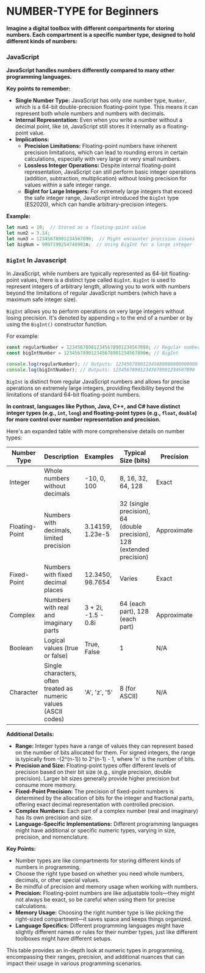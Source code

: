 # NUMBER-TYPE for Beginners
**Imagine a digital toolbox with different compartments for storing numbers. Each compartment is a specific number type, designed to hold different kinds of numbers:**

### JavaScript
**JavaScript handles numbers differently compared to many other programming languages.**

**Key points to remember:**

- **Single Number Type:** JavaScript has only one number type, `Number`, which is a 64-bit double-precision floating-point type. This means it can represent both whole numbers and numbers with decimals.
- **Internal Representation:** Even when you write a number without a decimal point, like `10`, JavaScript still stores it internally as a floating-point value.
- **Implications:**
    - **Precision Limitations:** Floating-point numbers have inherent precision limitations, which can lead to rounding errors in certain calculations, especially with very large or very small numbers.
    - **Lossless Integer Operations:** Despite internal floating-point representation, JavaScript can still perform basic integer operations (addition, subtraction, multiplication) without losing precision for values within a safe integer range.
    - **BigInt for Large Integers:** For extremely large integers that exceed the safe integer range, JavaScript introduced the `BigInt` type (ES2020), which can handle arbitrary-precision integers.

**Example:**

```javascript
let num1 = 10;  // Stored as a floating-point value
let num2 = 3.14;
let num3 = 12345678901234567890;  // Might encounter precision issues
let bigNum = 9007199254740991n;  // Using BigInt for a large integer
```

### `BigInt` In Javascript
In JavaScript, while numbers are typically represented as 64-bit floating-point values, there is a distinct type called `BigInt`. `BigInt` is used to represent integers of arbitrary length, allowing you to work with numbers beyond the limitations of regular JavaScript numbers (which have a maximum safe integer size).

`BigInt` allows you to perform operations on very large integers without losing precision. It's denoted by appending `n` to the end of a number or by using the `BigInt()` constructor function.

For example:
```javascript
const regularNumber = 123456789012345678901234567890; // Regular number (may lose precision)
const bigIntNumber = 123456789012345678901234567890n; // BigInt

console.log(regularNumber); // Outputs: 123456789012345680000000000000
console.log(bigIntNumber); // Outputs: 123456789012345678901234567890
```

`BigInt` is distinct from regular JavaScript numbers and allows for precise operations on extremely large integers, providing flexibility beyond the limitations of standard 64-bit floating-point numbers.


**In contrast, languages like Python, Java, C++, and C# have distinct integer types (e.g., `int`, `long`) and floating-point types (e.g., `float`, `double`) for more control over number representation and precision.**

Here's an expanded table with more comprehensive details on number types:

| Number Type | Description | Examples | Typical Size (bits) | Precision | Common Subtypes | Range |
|-------------|-------------|----------|---------------------|-----------|-----------------|-------|
| Integer     | Whole numbers without decimals | -10, 0, 100 | 8, 16, 32, 64, 128 | Exact | int, short, long, byte | -(2^(n-1)) to 2^(n-1) - 1 (where n is the number of bits) |
| Floating-Point | Numbers with decimals, limited precision | 3.14159, 1.23e-5 | 32 (single precision), 64 (double precision), 128 (extended precision) | Approximate | float, double, long double | Varies based on the precision |
| Fixed-Point  | Numbers with fixed decimal places | 12.3450, 98.7654 | Varies | Exact | decimal (in some languages) | Depends on the implementation |
| Complex      | Numbers with real and imaginary parts | 3 + 2i, -1.5 - 0.8i | 64 (each part), 128 (each part) | Approximate | complex | Varies based on the precision |
| Boolean      | Logical values (true or false) | True, False | 1 | N/A | bool | True or False |
| Character    | Single characters, often treated as numeric values (ASCII codes) | 'A', 'z', '5' | 8 (for ASCII) | N/A | char | Typically 0 to 255 for ASCII |

**Additional Details:**

- **Range:** Integer types have a range of values they can represent based on the number of bits allocated for them. For signed integers, the range is typically from -(2^(n-1)) to 2^(n-1) - 1, where 'n' is the number of bits.
- **Precision and Size:** Floating-point types offer different levels of precision based on their bit size (e.g., single precision, double precision). Larger bit sizes generally provide higher precision but consume more memory.
- **Fixed-Point Precision:** The precision of fixed-point numbers is determined by the allocation of bits for the integer and fractional parts, offering exact decimal representation with controlled precision.
- **Complex Numbers:** Each part of a complex number (real and imaginary) has its own precision and size.
- **Language-Specific Implementations:** Different programming languages might have additional or specific numeric types, varying in size, precision, and nomenclature.

**Key Points:**

* Number types are like compartments for storing different kinds of numbers in programming.
* Choose the right type based on whether you need whole numbers, decimals, or other special values.
* Be mindful of precision and memory usage when working with numbers.
* **Precision:** Floating-point numbers are like adjustable tools—they might not always be exact, so be careful when using them for precise calculations.
* **Memory Usage:** Choosing the right number type is like picking the right-sized compartment—it saves space and keeps things organized.
* **Language Specifics:** Different programming languages might have slightly different names or rules for their number types, just like different toolboxes might have different setups.
  
This table provides an in-depth look at numeric types in programming, encompassing their ranges, precision, and additional nuances that can impact their usage in various programming scenarios.
